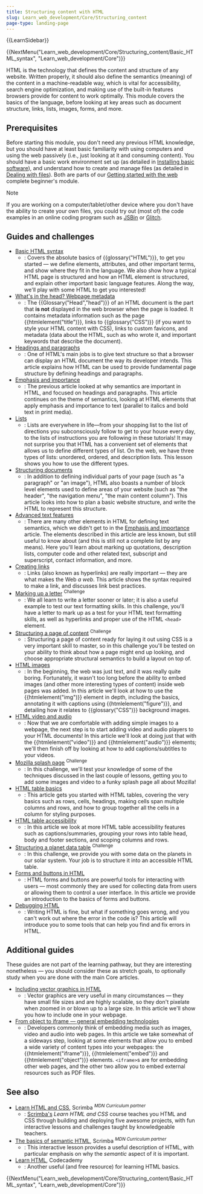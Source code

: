 ```yaml
---
title: Structuring content with HTML
slug: Learn_web_development/Core/Structuring_content
page-type: landing-page
---
```


{{LearnSidebar}}

{{NextMenu("Learn_web_development/Core/Structuring_content/Basic_HTML_syntax", "Learn_web_development/Core")}}

HTML is the technology that defines the content and structure of any website. Written properly, it should also define the semantics (meaning) of the content in a machine-readable way, which is vital for accessibility, search engine optimization, and making use of the built-in features browsers provide for content to work optimally. This module covers the basics of the language, before looking at key areas such as document structure, links, lists, images, forms, and more.

## Prerequisites

Before starting this module, you don't need any previous HTML knowledge, but you should have at least basic familiarity with using computers and using the web passively (i.e., just looking at it and consuming content). You should have a basic work environment set up (as detailed in [Installing basic software](/en-US/docs/Learn_web_development/Getting_started/Environment_setup/Installing_software)), and understand how to create and manage files (as detailed in [Dealing with files](/en-US/docs/Learn_web_development/Getting_started/Environment_setup/Dealing_with_files)). Both are parts of our [Getting started with the web](/en-US/docs/Learn_web_development/Getting_started/Your_first_website) complete beginner's module.

> [!NOTE]
> If you are working on a computer/tablet/other device where you don't have the ability to create your own files, you could try out (most of) the code examples in an online coding program such as [JSBin](https://jsbin.com/) or [Glitch](https://glitch.com/).

## Guides and challenges

- [Basic HTML syntax](/en-US/docs/Learn_web_development/Core/Structuring_content/Basic_HTML_syntax)
  - : Covers the absolute basics of {{glossary("HTML")}}, to get you started — we define elements, attributes, and other important terms, and show where they fit in the language. We also show how a typical HTML page is structured and how an HTML element is structured, and explain other important basic language features. Along the way, we'll play with some HTML to get you interested!
- [What's in the head? Webpage metadata](/en-US/docs/Learn_web_development/Core/Structuring_content/Webpage_metadata)
  - : The {{Glossary("Head","head")}} of an HTML document is the part that **is not** displayed in the web browser when the page is loaded. It contains metadata information such as the page {{htmlelement("title")}}, links to {{glossary("CSS")}} (if you want to style your HTML content with CSS), links to custom favicons, and metadata (data about the HTML, such as who wrote it, and important keywords that describe the document).
- [Headings and paragraphs](/en-US/docs/Learn_web_development/Core/Structuring_content/Headings_and_paragraphs)
  - : One of HTML's main jobs is to give text structure so that a browser can display an HTML document the way its developer intends. This article explains how HTML can be used to provide fundamental page structure by defining headings and paragraphs.
- [Emphasis and importance](/en-US/docs/Learn_web_development/Core/Structuring_content/Emphasis_and_importance)
  - : The previous article looked at why semantics are important in HTML, and focused on headings and paragraphs. This article continues on the theme of semantics, looking at HTML elements that apply emphasis and importance to text (parallel to italics and bold text in print media).
- [Lists](/en-US/docs/Learn_web_development/Core/Structuring_content/Lists)
  - : Lists are everywhere in life—from your shopping list to the list of directions you subconsciously follow to get to your house every day, to the lists of instructions you are following in these tutorials! It may not surprise you that HTML has a convenient set of elements that allows us to define different types of list. On the web, we have three types of lists: unordered, ordered, and description lists. This lesson shows you how to use the different types.
- [Structuring documents](/en-US/docs/Learn_web_development/Core/Structuring_content/Structuring_documents)
  - : In addition to defining individual parts of your page (such as "a paragraph" or "an image"), HTML also boasts a number of block level elements used to define areas of your website (such as "the header", "the navigation menu", "the main content column"). This article looks into how to plan a basic website structure, and write the HTML to represent this structure.
- [Advanced text features](/en-US/docs/Learn_web_development/Core/Structuring_content/Advanced_text_features)
  - : There are many other elements in HTML for defining text semantics, which we didn't get to in the [Emphasis and importance](/en-US/docs/Learn_web_development/Core/Structuring_content/Emphasis_and_importance) article. The elements described in this article are less known, but still useful to know about (and this is still not a complete list by any means). Here you'll learn about marking up quotations, description lists, computer code and other related text, subscript and superscript, contact information, and more.
- [Creating links](/en-US/docs/Learn_web_development/Core/Structuring_content/Creating_links)
  - : Links (also known as hyperlinks) are really important — they are what makes the Web _a web_. This article shows the syntax required to make a link, and discusses link best practices.
- [Marking up a letter](/en-US/docs/Learn_web_development/Core/Structuring_content/Marking_up_a_letter) <sup>Challenge</sup>
  - : We all learn to write a letter sooner or later; it is also a useful example to test our text formatting skills. In this challenge, you'll have a letter to mark up as a test for your HTML text formatting skills, as well as hyperlinks and proper use of the HTML `<head>` element.
- [Structuring a page of content](/en-US/docs/Learn_web_development/Core/Structuring_content/Structuring_a_page_of_content) <sup>Challenge</sup>
  - : Structuring a page of content ready for laying it out using CSS is a very important skill to master, so in this challenge you'll be tested on your ability to think about how a page might end up looking, and choose appropriate structural semantics to build a layout on top of.
- [HTML images](/en-US/docs/Learn_web_development/Core/Structuring_content/HTML_images)
  - : In the beginning, the web was just text, and it was really quite boring. Fortunately, it wasn't too long before the ability to embed images (and other more interesting types of content) inside web pages was added. In this article we'll look at how to use the {{htmlelement("img")}} element in depth, including the basics, annotating it with captions using {{htmlelement("figure")}}, and detailing how it relates to {{glossary("CSS")}} background images.
- [HTML video and audio](/en-US/docs/Learn_web_development/Core/Structuring_content/HTML_video_and_audio)
  - : Now that we are comfortable with adding simple images to a webpage, the next step is to start adding video and audio players to your HTML documents! In this article we'll look at doing just that with the {{htmlelement("video")}} and {{htmlelement("audio")}} elements; we'll then finish off by looking at how to add captions/subtitles to your videos.
- [Mozilla splash page](/en-US/docs/Learn_web_development/Core/Structuring_content/Mozilla_splash_page) <sup>Challenge</sup>
  - : In this challenge, we'll test your knowledge of some of the techniques discussed in the last couple of lessons, getting you to add some images and video to a funky splash page all about Mozilla!
- [HTML table basics](/en-US/docs/Learn_web_development/Core/Structuring_content/HTML_table_basics)
  - : This article gets you started with HTML tables, covering the very basics such as rows, cells, headings, making cells span multiple columns and rows, and how to group together all the cells in a column for styling purposes.
- [HTML table accessibility](/en-US/docs/Learn_web_development/Core/Structuring_content/Table_accessibility)
  - : In this article we look at more HTML table accessibility features such as captions/summaries, grouping your rows into table head, body and footer sections, and scoping columns and rows.
- [Structuring a planet data table](/en-US/docs/Learn_web_development/Core/Structuring_content/Planet_data_table) <sup>Challenge</sup>
  - : In this challenge, we provide you with some data on the planets in our solar system. Your job is to structure it into an accessible HTML table.
- [Forms and buttons in HTML](/en-US/docs/Learn_web_development/Core/Structuring_content/HTML_forms)
  - : HTML forms and buttons are powerful tools for interacting with users — most commonly they are used for collecting data from users or allowing them to control a user interface. In this article we provide an introduction to the basics of forms and buttons.
- [Debugging HTML](/en-US/docs/Learn_web_development/Core/Structuring_content/Debugging_HTML)
  - : Writing HTML is fine, but what if something goes wrong, and you can't work out where the error in the code is? This article will introduce you to some tools that can help you find and fix errors in HTML.

## Additional guides

These guides are not part of the learning pathway, but they are interesting nonetheless — you should consider these as stretch goals, to optionally study when you are done with the main Core articles.

- [Including vector graphics in HTML](/en-US/docs/Learn_web_development/Core/Structuring_content/Including_vector_graphics_in_HTML)
  - : Vector graphics are very useful in many circumstances — they have small file sizes and are highly scalable, so they don't pixelate when zoomed in or blown up to a large size. In this article we'll show you how to include one in your webpage.
- [From object to iframe — general embedding technologies](/en-US/docs/Learn_web_development/Core/Structuring_content/General_embedding_technologies)
  - : Developers commonly think of embedding media such as images, video and audio into web pages. In this article we take somewhat of a sideways step, looking at some elements that allow you to embed a wide variety of content types into your webpages: the {{htmlelement("iframe")}}, {{htmlelement("embed")}} and {{htmlelement("object")}} elements. `<iframe>`s are for embedding other web pages, and the other two allow you to embed external resources such as PDF files.

## See also

- [Learn HTML and CSS](https://v2.scrimba.com/learn-html-and-css-c0p?via=mdn), Scrimba <sup>_MDN Curriculum partner_</sup>
  - : [Scrimba's](https://scrimba.com?via=mdn) _Learn HTML and CSS_ course teaches you HTML and CSS through building and deploying five awesome projects, with fun interactive lessons and challenges taught by knowledgeable teachers.
- [The basics of semantic HTML](https://v2.scrimba.com/the-frontend-developer-career-path-c0j/~0xid?via=mdn), Scrimba <sup>_MDN Curriculum partner_</sup>
  - : This interactive lesson provides a useful description of HTML, with particular emphasis on why the _semantic_ aspect of it is important.
- [Learn HTML](https://v2.scrimba.com/the-frontend-developer-career-path-c0j/~0xid?via=mdn), Codecademy
  - : Another useful (and free resource) for learning HTML basics.

{{NextMenu("Learn_web_development/Core/Structuring_content/Basic_HTML_syntax", "Learn_web_development/Core")}}
